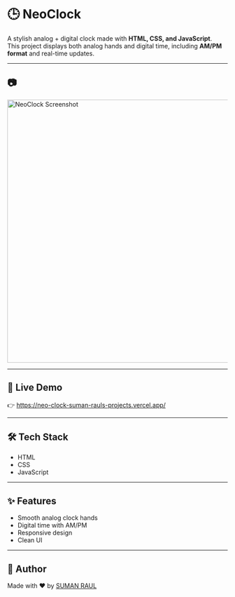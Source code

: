 # 🕒 NeoClock

A stylish analog + digital clock made with **HTML, CSS, and JavaScript**.  
This project displays both analog hands and digital time, including **AM/PM format** and real-time updates.

---

## 📷 
<img src="https://github.com/user-attachments/assets/afa77ca5-6ae6-481f-af65-9425f3daf92b
" alt="NeoClock Screenshot" width="600"/>



---
## 🔗 Live Demo

👉 https://neo-clock-suman-rauls-projects.vercel.app/

---

## 🛠 Tech Stack

- HTML
- CSS
- JavaScript

---

## ✨ Features

- Smooth analog clock hands
- Digital time with AM/PM
- Responsive design
- Clean UI

---

## 🚀 Author

Made with ❤️ by [SUMAN RAUL](https://github.com/Suman-20)
